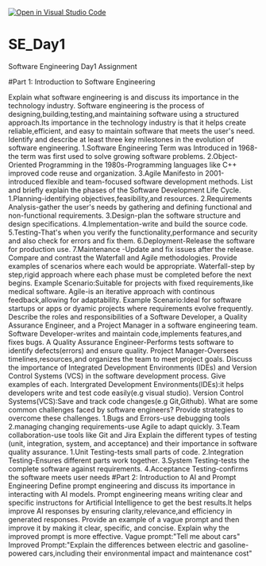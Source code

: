 [![Open in Visual Studio Code](https://classroom.github.com/assets/open-in-vscode-2e0aaae1b6195c2367325f4f02e2d04e9abb55f0b24a779b69b11b9e10269abc.svg)](https://classroom.github.com/online_ide?assignment_repo_id=18484076&assignment_repo_type=AssignmentRepo)
# SE_Day1
Software Engineering Day1 Assignment

#Part 1: Introduction to Software Engineering

Explain what software engineering is and discuss its importance in the technology industry.
Software engineering is the process of designing,building,testing,and maintaining software using a structured approach.Its importance in the technology industry is that it helps create reliable,efficient, and easy to maintain software that meets the user's need. 
Identify and describe at least three key milestones in the evolution of software engineering.
1.Software Engineering Term was Introduced in 1968-the term was first used to solve growing software problems.
2.Object-Oriented Programming in the 1980s-Programming languages like C++ improved code reuse and organization.
3.Agile Manifesto in 2001-introduced flexible and team-focused software development methods.
List and briefly explain the phases of the Software Development Life Cycle.
1.Planning-identifying objectives,feasibility,and resources.
2.Requirements Analysis-gather the user's needs by gathering and defining functional and non-functional requirements.
3.Design-plan the software structure and design specifications.
4.Implementation-write and build the source code.
5.Testing-That's when you verify the functionality,performance and security and also check for errors and fix them.
6.Deployment-Release the software for production use.
7.Maintenance -Update and fix issues after the release.
Compare and contrast the Waterfall and Agile methodologies. Provide examples of scenarios where each would be appropriate.
Waterfall-step by step,rigid approach where each phase must be completed before the next begins.
Example Scenario:Suitable for projects with fixed requirements,like medical software.
Agile-is an iterative approach with continous feedback,allowing for adaptability.
Example Scenario:Ideal for software startups or apps or dyamic projects where requirements evolve frequently.
Describe the roles and responsibilities of a Software Developer, a Quality Assurance Engineer, and a Project Manager in a software engineering team.
Software Developer-writes and maintain code,implements features,and fixes bugs.
A Quality Assurance Engineer-Performs tests software to identify defects(errors) and ensure quality.
Project Manager-Oversees timelines,resources,and organizes the team to meet project goals.
Discuss the importance of Integrated Development Environments (IDEs) and Version Control Systems (VCS) in the software development process. Give examples of each.
Intergrated Development Environments(IDEs):it helps developers write and test code easily(e.g visual studio).
Version Control Systems(VCS):Save and track code changes(e.g Git,Github).
What are some common challenges faced by software engineers? Provide strategies to overcome these challenges.
1.Bugs and Errors-use debugging tools
2.managing changing requirements-use Agile to adapt quickly.
3.Team collaboration-use tools like Git and Jira
Explain the different types of testing (unit, integration, system, and acceptance) and their importance in software quality assurance.
1.Unit Testing-tests small parts of code.
2.Integration Testing-Ensures different parts work together.
3.System Testing-tests the complete software against requirements.
4.Acceptance Testing-confirms the software meets user needs
#Part 2: Introduction to AI and Prompt Engineering
Define prompt engineering and discuss its importance in interacting with AI models.
Prompt engineering means writing clear and specific instructons for Artificial Intelligence to get the best results.It helps improve AI responses by ensuring clarity,relevance,and efficiency in generated responses.
Provide an example of a vague prompt and then improve it by making it clear, specific, and concise. Explain why the improved prompt is more effective.
Vague prompt:"Tell me about cars"
Improved Prompt:"Explain the differences between electric and gasoline-powered cars,including their environmental impact and maintenance cost"
